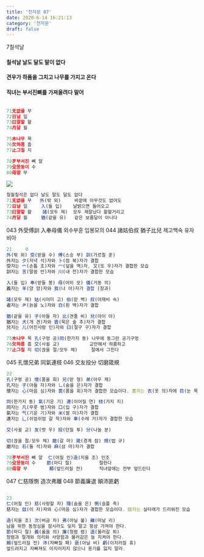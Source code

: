 ```yaml
---
title: '천자문 07'
date: 2020-6-14 16:21:13
category: '천자문'
draft: false
---
```


7칠석날 
#### 칠석날 날도 달도 말이 없다 
#### 견우가 하품을 그치고 나무를 가지고 온다 
#### 직녀는 부서진뼈를 가져올려다 말어

```js

71无없을 무
72日날 일
73曰말할 왈
74月달 월

75木나무 목
76欠하품 흠
77止그칠 지

78歹부서진 뼈 알
79殳몽둥이 수
80毋말 무
```

![](https://i.ibb.co/SsY0kw8/2020-07-01-3-47-08.png)
```js
칠월칠석은 없다 날도 말도 달도 없다
71无없을 무   外(밖 외)     바깥에 아무것도 없어도
72日날 일     入(들 입)    날밝으면 들어오고
73曰말할 왈    諸(모두 제)  모두 제잘났다 왈왈거리고
74月달 월     猶(같을 유)   같은 보름달이 아니다
```
043 外受傅訓 入奉母儀  외수부훈 입봉모의
044 諸姑伯叔 猶子比兒  제고백숙 유자비아

```js
21     0
外(밖 외) 受(받을 수) 傅(스승 부) 訓(가르칠 훈)
外자는 夕(저녁 석)자와 卜(점 복)자가 결합
受자는 爫(손톱 조)자와 冖(덮을 멱)자, 又(또 우)자가 결합한 모습
訓자는 言(말씀 언)자와 川(내 천)자가 결합한 모습

入(들 입) 奉(받들 봉) 母(어미 모) 儀(거동 의)
義자는 羊(양 양)자와 我(나 아)자가 결합 (창과)

諸(모두 제) 姑(시어미 고) 伯(맏 백) 叔(아재비 숙)
者자는 耂(늙을 노)자와 白(흰 백)자가 결합

猶(같을 유) 子(아들 자) 比(견줄 비) 兒(아이 아)
猶자는 犬(개 견)자와 酋(묵은 술 추)자가 결합
兒자는 儿(어진사람 인)자와 臼(절구 구)자가 결합
```
```js
75木나무 목 孔(구멍 공)同(한가지 동) 나무에 동그란 공기구멍
76欠하품 흠 交(사귈 교)           교만해서 하품하고
77止그칠 지 切(끊을 절/모두 체)     절에서 그친다
```
045 孔懷兄弟 同氣連枝 
046 交友投分 切磨箴規 

```js
22
孔(구멍 공) 懷(품을 회) 兄(맏 형) 弟(아우 제)
孔자는 子(아들 자)자와 乚(숨을 은)자가 결합
懷자는 心(마음 심)자와 褱(품을 회)자가 결합한 모습이다. 褱자는 衣(옷 의)자에 目(눈 목)자를 결합

同(한가지 동) 氣(기운 기) 連(이어질 연) 枝(가지 지)
同자는 凡(무릇 범)자와 口(입 구)자가 결합
氣자는 气(기운 기)자와 米(쌀 미)자가 결합
連자는 辶(쉬엄쉬엄 갈 착)자와 車(수레 거)자가 결합한 모습

交(사귈 교) 友(벗 우) 投(던질 투) 分(나눌 분)

切(끊을 절/모두 체) 磨(갈 마) 箴(경계 잠) 規(법 규)
磨자는 石(돌 석)자와 麻(삼 마)자가 결합
```
```js
78歹부서진 뼈 알  仁(어질 인)造(지을 조) 인조
79殳몽둥이 수    節(마디 절)          절한다
80毋말 무        顚(엎드러질 전)      직녀앞에는 전부 엎드린다
```
047 仁慈隱惻 造次弗離 048 節義廉退 顛沛匪虧 
```js

23
仁(어질 인) 慈(사랑할 자) 隱(숨을 은) 惻(슬플 측)
慈자는 玆(이 자)자와 心(마음 심)자가 결합한 모습이다. 玆자는 실타래가 드리워진 모습

造(지을 조) 次(버금 차) 弗(아닐 불) 離(떠날 리)
남을 위한 동정심을 잠시라도 잊지 말고 항상 가져야 한다.
節(마디 절) 義(옳을 의) 廉(청렴 렴) 退(물러갈 퇴)
청렴과 절개와 의리와 사양함과 물러감은 늘 지켜야 한다.
顚(엎드러질 전) 沛(자빠질 패) 匪(아닐 비) 虧(이지러질 휴)
엎드려지고 자빠져도 이지러지지 않으니 용기를 잃지 말라.
```
<!--stackedit_data:
eyJoaXN0b3J5IjpbMTkxNDc4Nzc2NywtMTQzOTMxNjE5MiwtOT
k1OTMxOTg4LC0xMTg3NDI2OTg3LC04NzM1NDExNjAsLTMyNjg5
ODU2MCwtNTAwMDg0NDEyLDE0MzkzMjUxMDYsMTE2MTU2ODc3NC
wtMTM5MDc3OTM1OCw1NzE3MjE2NDcsLTg2MTYyNDY2OCwtNzg0
NzAzMTgxLDY3ODcxMTYwNCwtMTc3MzQwMzcxMiwtNDQ3OTY0Nz
AyLC0xMTk2MTcwNzMzLC0xMTU3ODcwMzc1LC02Nzk2Njg1Mywz
Nzk4MjYwNF19
-->